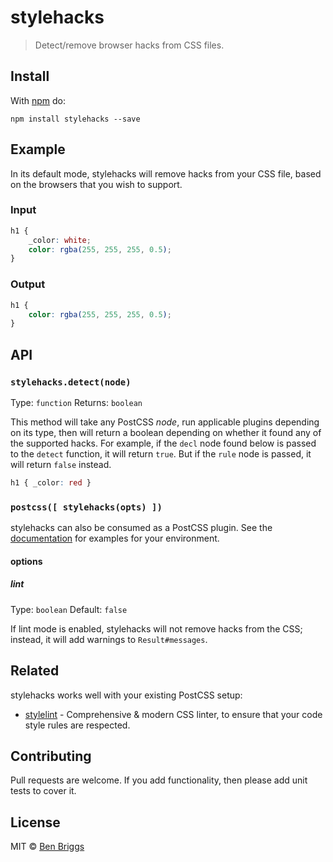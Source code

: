 # stylehacks

> Detect/remove browser hacks from CSS files.


## Install

With [npm](https://npmjs.org/package/stylehacks) do:

```
npm install stylehacks --save
```


## Example

In its default mode, stylehacks will remove hacks from your CSS file, based on
the browsers that you wish to support.

### Input

```css
h1 {
    _color: white;
    color: rgba(255, 255, 255, 0.5);
}
```

### Output

```css
h1 {
    color: rgba(255, 255, 255, 0.5);
}
```


## API

### `stylehacks.detect(node)`

Type: `function`
Returns: `boolean`

This method will take any PostCSS *node*, run applicable plugins depending on
its type, then will return a boolean depending on whether it found any of
the supported hacks. For example, if the `decl` node found below is passed to
the `detect` function, it will return `true`. But if the `rule` node is passed,
it will return `false` instead.

```css
h1 { _color: red }
```

### `postcss([ stylehacks(opts) ])`

stylehacks can also be consumed as a PostCSS plugin. See the
[documentation](https://github.com/postcss/postcss#usage) for examples for
your environment.

#### options

##### lint

Type: `boolean`
Default: `false`

If lint mode is enabled, stylehacks will not remove hacks from the CSS; instead,
it will add warnings to `Result#messages`.


## Related

stylehacks works well with your existing PostCSS setup:

* [stylelint] - Comprehensive & modern CSS linter, to ensure that your code
  style rules are respected.


## Contributing

Pull requests are welcome. If you add functionality, then please add unit tests
to cover it.


## License

MIT © [Ben Briggs](http://beneb.info)


[stylelint]: https://github.com/stylelint/stylelint
